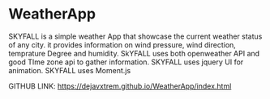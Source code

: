 # WeatherApp
SKYFALL is a simple weather App that showcase the current weather status of any city. it provides information on wind pressure, wind direction, temprature Degree and humidity.
SkYFALL uses both openweather API and good TIme zone api to gather information.
SKYFALL uses jquery UI for animation. 
SKYFALL uses Moment.js


GITHUB LINK: https://dejavxtrem.github.io/WeatherApp/index.html
